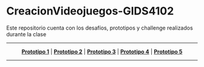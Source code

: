 # CreacionVideojuegos-GIDS4102
Este repositorio cuenta con los desafíos, prototipos y challenge realizados durante la clase

----

<p align="center">
<strong><a href="#link1">Prototipo 1</a></strong>
|
<strong><a href="#link2">Prototipo 2</a></strong>
|
<strong><a href="#link3">Prototipo 3</a></strong>
|
<strong><a href="#link4">Prototipo 4</a></strong>
|
<strong><a href="#link5">Prototipo 5</a></strong>
</p>

----
